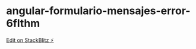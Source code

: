 # angular-formulario-mensajes-error-6flthm

[Edit on StackBlitz ⚡️](https://stackblitz.com/edit/angular-formulario-mensajes-error-6flthm)